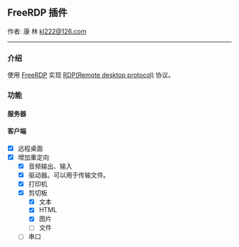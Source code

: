 ## FreeRDP 插件
作者: 康 林 <kl222@126.com>

---------------------

### 介绍

使用 [FreeRDP](https://github.com/FreeRDP/FreeRDP) 实现
[RDP(Remote desktop protocol)](https://github.com/FreeRDP/FreeRDP/wiki/Reference-Documentation) 协议。

### 功能
#### 服务器

#### 客户端

- [x] 远程桌面
- [x] 增加重定向
  - [x] 音频输出、输入
  - [x] 驱动器。可以用于传输文件。
  - [x] 打印机
  - [x] 剪切板
    - [x] 文本
    - [x] HTML
    - [x] 图片
    - [ ] 文件
  - [ ] 串口
